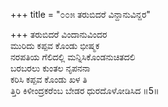 +++
title = "೦೦೫ ತರುಬಿದರೆ ವಿನ್ದಾನುವಿನ್ದರ"

+++
ತರುಬಿದರೆ ವಿಂದಾನುವಿಂದರ  
ಮುರಿದು ಕಪ್ಪವ ಕೊಂಡು ಭೀಷ್ಮಕ  
ನರಪತಿಯ ಗೆಲಿದಲ್ಲಿ ಮನ್ನಿಸಿಕೊಂಡನುಚಿತದಲಿ  
ಬರಬರಲು ಕುಂತಲ ನೃಪನನಾ  
ಕರಿಸಿ ಕಪ್ಪವ ಕೊಂಡು ಖಳ ತಿ  
ತ್ತಿರಿ ಕಿಳೀಂದ್ರಕರೆಂಬ ಬೇಡರ ಧುರದೊಳೋಡಿಸಿದ    ॥5॥